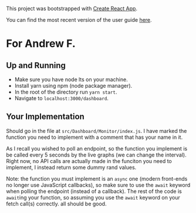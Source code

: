 This project was bootstrapped with [Create React App](https://github.com/facebookincubator/create-react-app).

You can find the most recent version of the user guide [here](https://github.com/facebookincubator/create-react-app/blob/master/packages/react-scripts/template/README.md).

# For Andrew F.

## Up and Running

- Make sure you have node lts on your machine.
- Install yarn using npm (node package manager).
- In the root of the directory run `yarn start`.
- Navigate to `localhost:3000/dashboard`.

## Your Implementation

Should go in the file at `src/Dashboard/Monitor/index.js`. I have marked the function you need to implement with a comment that has your name in it.

As I recall you wished to poll an endpoint, so the function you implement is be called every 5 seconds by the live graphs (we can change the interval). Right now, no API calls are actually made in the funciton you need to implement, I instead return some dummy rand values.

Note: the function you must implement is an `async` one (modern front-ends no longer use JavaScript callbacks), so make sure to use the `await` keyword when polling the endpoint (instead of a callback). The rest of the code is `await`ing your function, so assuming you use the `await` keyword on your fetch call(s) correctly. all should be good.